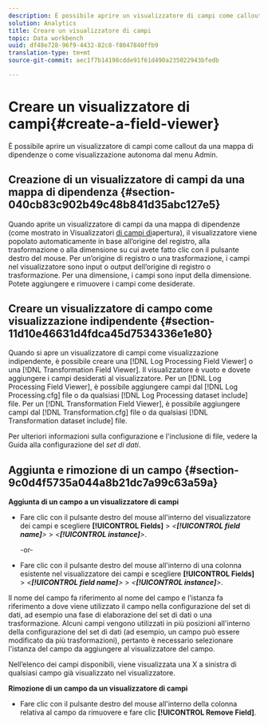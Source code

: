```yaml
---
description: È possibile aprire un visualizzatore di campi come callout da una mappa di dipendenze o come visualizzazione autonoma dal menu Admin.
solution: Analytics
title: Creare un visualizzatore di campi
topic: Data workbench
uuid: df48e728-96f9-4432-82c8-f8047840ffb9
translation-type: tm+mt
source-git-commit: aec1f7b14198cdde91f61d490a235022943bfedb

---
```



# Creare un visualizzatore di campi{#create-a-field-viewer}

È possibile aprire un visualizzatore di campi come callout da una mappa di dipendenze o come visualizzazione autonoma dal menu Admin.

## Creazione di un visualizzatore di campi da una mappa di dipendenza {#section-040cb83c902b49c48b841d35abc127e5}

Quando aprite un visualizzatore di campi da una mappa di dipendenze (come mostrato in Visualizzatori [di campi di](../../../../../home/c-get-started/c-admin-intrf/c-dataset-mgrs/c-dep-maps/c-opn-field-vwrs.md#concept-0f0738ac50804a33818487222c337c27)apertura), il visualizzatore viene popolato automaticamente in base all’origine del registro, alla trasformazione o alla dimensione su cui avete fatto clic con il pulsante destro del mouse. Per un’origine di registro o una trasformazione, i campi nel visualizzatore sono input o output dell’origine di registro o trasformazione. Per una dimensione, i campi sono input della dimensione. Potete aggiungere e rimuovere i campi come desiderate.

## Creare un visualizzatore di campo come visualizzazione indipendente {#section-11d10e46631d4fdca45d7534336e1e80}

Quando si apre un visualizzatore di campi come visualizzazione indipendente, è possibile creare una [!DNL Log Processing Field Viewer] o una [!DNL Transformation Field Viewer]. Il visualizzatore è vuoto e dovete aggiungere i campi desiderati al visualizzatore. Per un [!DNL Log Processing Field Viewer], è possibile aggiungere campi dal [!DNL Log Processing.cfg] file o da qualsiasi [!DNL Log Processing dataset include] file. Per un [!DNL Transformation Field Viewer], è possibile aggiungere campi dal [!DNL Transformation.cfg] file o da qualsiasi [!DNL Transformation dataset include] file.

Per ulteriori informazioni sulla configurazione e l&#39;inclusione di file, vedere la Guida alla configurazione del *set di dati*.

## Aggiunta e rimozione di un campo {#section-9c0d4f5735a044a8b21dc7a99c63a59a}

**Aggiunta di un campo a un visualizzatore di campi**

* Fare clic con il pulsante destro del mouse all&#39;interno del visualizzatore dei campi e scegliere **[!UICONTROL Fields]** > *&lt;**[!UICONTROL field name]**>* > *&lt;**[!UICONTROL instance]**>*.

   -or-

* Fare clic con il pulsante destro del mouse all&#39;interno di una colonna esistente nel visualizzatore dei campi e scegliere **[!UICONTROL Fields]** > *&lt;**[!UICONTROL field name]**>* > *&lt;**[!UICONTROL instance]**>*.

Il nome del campo fa riferimento al nome del campo e l’istanza fa riferimento a dove viene utilizzato il campo nella configurazione del set di dati, ad esempio una fase di elaborazione del set di dati o una trasformazione. Alcuni campi vengono utilizzati in più posizioni all&#39;interno della configurazione del set di dati (ad esempio, un campo può essere modificato da più trasformazioni), pertanto è necessario selezionare l&#39;istanza del campo da aggiungere al visualizzatore del campo.

Nell’elenco dei campi disponibili, viene visualizzata una X a sinistra di qualsiasi campo già visualizzato nel visualizzatore.

**Rimozione di un campo da un visualizzatore di campi**

* Fare clic con il pulsante destro del mouse all&#39;interno della colonna relativa al campo da rimuovere e fare clic **[!UICONTROL Remove Field]**.

